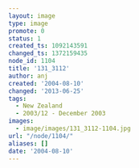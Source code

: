 ```yaml
---
layout: image
type: image
promote: 0
status: 1
created_ts: 1092143591
changed_ts: 1372159435
node_id: 1104
title: '131_3112'
author: anj
created: '2004-08-10'
changed: '2013-06-25'
tags:
  - New Zealand
  - 2003/12 - December 2003
images:
  - image/images/131_3112-1104.jpg
url: "/node/1104/"
aliases: []
date: '2004-08-10'
---
```


